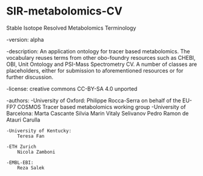 # SIR-metabolomics-CV
Stable Isotope Resolved Metabolomics Terminology

-version: alpha

-description:
    An application ontology for tracer based metabolomics. The vocabulary reuses terms from other obo-foundry resources such as CHEBI, OBI, Unit Ontology and PSI-Mass Spectrometry CV. A number of classes are placeholders, either for submission to aforementioned resources or for further discussion.

-license:
    creative commons CC-BY-SA 4.0 unported

-authors:
    -University of Oxford:
        Philippe Rocca-Serra on behalf of the EU-FP7 COSMOS Tracer based metabolomics working group
    -University of Barcelona:
        Marta Cascante
        Silvia Marin
        Vitaly Selivanov
        Pedro Ramon de Atauri Carulla
    
    -University of Kentucky:
        Teresa Fan

    -ETH Zurich
        Nicola Zamboni

    -EMBL-EBI:
        Reza Salek


